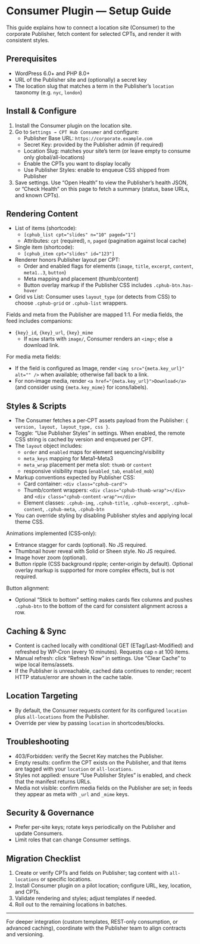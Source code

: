 # Consumer Plugin — Setup Guide

This guide explains how to connect a location site (Consumer) to the corporate Publisher, fetch content for selected CPTs, and render it with consistent styles.

## Prerequisites
- WordPress 6.0+ and PHP 8.0+
- URL of the Publisher site and (optionally) a secret key
- The location slug that matches a term in the Publisher’s `location` taxonomy (e.g. `nyc`, `london`)

## Install & Configure
1. Install the Consumer plugin on the location site.
2. Go to `Settings → CPT Hub Consumer` and configure:
   - Publisher Base URL: `https://corporate.example.com`
   - Secret Key: provided by the Publisher admin (if required)
   - Location Slug: matches your site’s term (or leave empty to consume only global/all-locations)
   - Enable the CPTs you want to display locally
   - Use Publisher Styles: enable to enqueue CSS shipped from Publisher
3. Save settings. Use “Open Health” to view the Publisher’s health JSON, or “Check Health” on this page to fetch a summary (status, base URLs, and known CPTs).

## Rendering Content
- List of items (shortcode):
  - `[cphub_list cpt="slides" n="10" paged="1"]`
  - Attributes: `cpt` (required), `n`, `paged` (pagination against local cache)
- Single item (shortcode):
  - `[cphub_item cpt="slides" id="123"]`
- Renderer honors Publisher layout per CPT:
  - Order and enabled flags for elements (`image`, `title`, `excerpt`, `content`, `meta1..3`, `button`)
  - Meta mapping and placement (thumb/content)
  - Button overlay markup if the Publisher CSS includes `.cphub-btn.has-hover`
- Grid vs List: Consumer uses `layout_type` (or detects from CSS) to choose `.cphub-grid` or `.cphub-list` wrappers.

Fields and meta from the Publisher are mapped 1:1. For media fields, the feed includes companions:
- `{key}_id`, `{key}_url`, `{key}_mime`
  - If `mime` starts with `image/`, Consumer renders an `<img>`; else a download link.

For media meta fields:
- If the field is configured as Image, render `<img src="{meta.key_url}" alt="" />` when available; otherwise fall back to a link.
- For non‑image media, render `<a href="{meta.key_url}">Download</a>` (and consider using `{meta.key_mime}` for icons/labels).

## Styles & Scripts
- The Consumer fetches a per‑CPT assets payload from the Publisher: `{ version, layout, layout_type, css }`.
- Toggle: “Use Publisher Styles” in settings. When enabled, the remote CSS string is cached by version and enqueued per CPT.
- The `layout` object includes:
  - `order` and `enabled` maps for element sequencing/visibility
  - `meta_keys` mapping for Meta1–Meta3
  - `meta_wrap` placement per meta slot: `thumb` or `content`
  - responsive visibility maps (`enabled_tab`, `enabled_mob`)
- Markup conventions expected by Publisher CSS:
  - Card container: `<div class="cphub-card">`
  - Thumb/content wrappers: `<div class="cphub-thumb-wrap"></div>` and `<div class="cphub-content-wrap"></div>`
  - Element classes: `.cphub-img`, `.cphub-title`, `.cphub-excerpt`, `.cphub-content`, `.cphub-meta`, `.cphub-btn`
- You can override styling by disabling Publisher styles and applying local theme CSS.

Animations implemented (CSS‑only):
- Entrance stagger for cards (optional). No JS required.
- Thumbnail hover reveal with Solid or Sheen style. No JS required.
- Image hover zoom (optional).
- Button ripple (CSS background ripple; center‑origin by default). Optional overlay markup is supported for more complex effects, but is not required.

Button alignment:
- Optional “Stick to bottom” setting makes cards flex columns and pushes `.cphub-btn` to the bottom of the card for consistent alignment across a row.

## Caching & Sync
- Content is cached locally with conditional GET (ETag/Last-Modified) and refreshed by WP‑Cron (every 10 minutes). Requests cap `n` at 100 items.
- Manual refresh: click “Refresh Now” in settings. Use “Clear Cache” to wipe local items/assets.
- If the Publisher is unreachable, cached data continues to render; recent HTTP status/error are shown in the cache table.

## Location Targeting
- By default, the Consumer requests content for its configured `location` plus `all-locations` from the Publisher.
- Override per view by passing `location` in shortcodes/blocks.

## Troubleshooting
- 403/Forbidden: verify the Secret Key matches the Publisher.
- Empty results: confirm the CPT exists on the Publisher, and that items are tagged with your `location` or `all-locations`.
- Styles not applied: ensure “Use Publisher Styles” is enabled, and check that the manifest returns URLs.
- Media not visible: confirm media fields on the Publisher are set; in feeds they appear as meta with `_url` and `_mime` keys.

## Security & Governance
- Prefer per‑site keys; rotate keys periodically on the Publisher and update Consumers.
- Limit roles that can change Consumer settings.

## Migration Checklist
1. Create or verify CPTs and fields on Publisher; tag content with `all-locations` or specific locations.
2. Install Consumer plugin on a pilot location; configure URL, key, location, and CPTs.
3. Validate rendering and styles; adjust templates if needed.
4. Roll out to the remaining locations in batches.

---

For deeper integration (custom templates, REST-only consumption, or advanced caching), coordinate with the Publisher team to align contracts and versioning.
